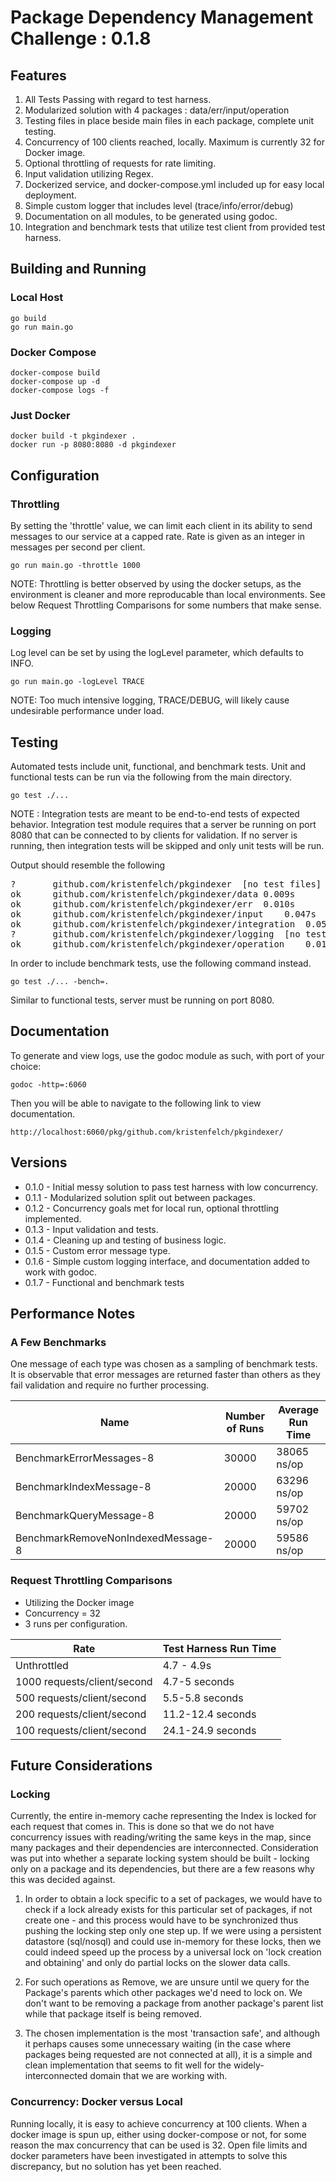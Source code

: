 # Package Dependency Management Challenge : 0.1.8

## Features

1. All Tests Passing with regard to test harness.
2. Modularized solution with 4 packages : data/err/input/operation
3. Testing files in place beside main files in each package, complete unit testing.
4. Concurrency of 100 clients reached, locally.  Maximum is currently 32 for Docker image.
5. Optional throttling of requests for rate limiting.
6. Input validation utilizing Regex.
7. Dockerized service, and docker-compose.yml included up for easy local deployment.
8. Simple custom logger that includes level (trace/info/error/debug)
9. Documentation on all modules, to be generated using godoc.
10. Integration and benchmark tests that utilize test client from provided test harness.

## Building and Running

### Local Host

<pre><code>go build
go run main.go
</code></pre>

### Docker Compose

<pre><code>docker-compose build
docker-compose up -d
docker-compose logs -f
</code></pre>

### Just Docker

<pre><code>docker build -t pkgindexer .
docker run -p 8080:8080 -d pkgindexer
</code></pre>

## Configuration

### Throttling
By setting the 'throttle' value, we can limit each client in its ability to send messages to our
service at a capped rate.  Rate is given as an integer in messages per second per client.

<pre><code>go run main.go -throttle 1000</code></pre>

NOTE: Throttling is better observed by using the docker setups, as the environment is cleaner and
more reproducable than local environments.  See below Request Throttling Comparisons for some numbers
that make sense.

### Logging
Log level can be set by using the logLevel parameter, which defaults to INFO.

<pre><code>go run main.go -logLevel TRACE</code></pre>

NOTE: Too much intensive logging, TRACE/DEBUG, will likely cause undesirable performance under load.

## Testing
Automated tests include unit, functional, and benchmark tests. Unit and functional tests can be
run via the following from the main directory.

<pre><code>go test ./...
</code></pre>

NOTE : Integration tests are meant to be end-to-end tests of expected behavior.
Integration test module requires that a server be running on port 8080
that can be connected to by clients for validation.  If no server is running, then integration
tests will be skipped and only unit tests will be run.

Output should resemble the following

<pre>
?   	github.com/kristenfelch/pkgindexer	[no test files]
ok  	github.com/kristenfelch/pkgindexer/data	0.009s
ok  	github.com/kristenfelch/pkgindexer/err	0.010s
ok  	github.com/kristenfelch/pkgindexer/input	0.047s
ok  	github.com/kristenfelch/pkgindexer/integration	0.050s
?   	github.com/kristenfelch/pkgindexer/logging	[no test files]
ok  	github.com/kristenfelch/pkgindexer/operation	0.010s
</pre>

In order to include benchmark tests, use the following command instead.

<pre><code>go test ./... -bench=.
</code></pre>

Similar to functional tests, server must be running on port 8080.

## Documentation
To generate and view logs, use the godoc module as such, with port of your choice:

<pre><code>godoc -http=:6060</code></pre>

Then you will be able to navigate to the following link to view documentation.

<pre><code>http://localhost:6060/pkg/github.com/kristenfelch/pkgindexer/</code></pre>
  
## Versions
- 0.1.0 - Initial messy solution to pass test harness with low concurrency.
- 0.1.1 - Modularized solution split out between packages.
- 0.1.2 - Concurrency goals met for local run, optional throttling implemented.
- 0.1.3 - Input validation and tests.
- 0.1.4 - Cleaning up and testing of business logic.
- 0.1.5 - Custom error message type.
- 0.1.6 - Simple custom logging interface, and documentation added to work with godoc.
- 0.1.7 - Functional and benchmark tests

## Performance Notes

### A Few Benchmarks

One message of each type was chosen as a sampling of benchmark tests.  It is observable
that error messages are returned faster than others as they fail validation and require no
further processing.

| Name  | Number of Runs  | Average Run Time  |
|---|---|---|
| BenchmarkErrorMessages-8  | 30000  | 38065 ns/op  |
| BenchmarkIndexMessage-8  | 20000  | 63296 ns/op  |
| BenchmarkQueryMessage-8  | 20000  | 59702 ns/op  |
| BenchmarkRemoveNonIndexedMessage-8  | 20000  | 59586 ns/op  |

### Request Throttling Comparisons

* Utilizing the Docker image
* Concurrency = 32
* 3 runs per configuration.

| Rate  | Test Harness Run Time  |
|---|---|
| Unthrottled  | 4.7 - 4.9s |
| 1000 requests/client/second | 4.7-5 seconds  |
| 500 requests/client/second  | 5.5-5.8 seconds  |
| 200 requests/client/second  | 11.2-12.4 seconds  |
| 100 requests/client/second  | 24.1-24.9 seconds  |

## Future Considerations

### Locking

Currently, the entire in-memory cache representing the Index is locked for each request that comes in.
This is done so that we do not have concurrency issues with reading/writing the same keys in the map,
since many packages and their dependencies are interconnected.
Consideration was put into whether a separate locking system should be built - locking only on a package
and its dependencies, but there are a few reasons why this was decided against.

1. In order to obtain a lock specific to a set of packages, we would have to check if a lock already exists
for this particular set of packages, if not create one - and this process would have to be synchronized
thus pushing the locking step only one step up. If we were using a persistent datastore (sql/nosql)
and could use in-memory for these locks, then we could indeed speed up the process by a universal
lock on 'lock creation and obtaining' and only do partial locks on the slower data calls.

2. For such operations as Remove, we are unsure until we query for the Package's parents which other
packages we'd need to lock on.  We don't want to be removing a package from another package's parent
list while that package itself is being removed.

3. The chosen implementation is the most 'transaction safe', and although it perhaps causes some unnecessary
waiting (in the case where packages being requested are not connected at all), it is a simple and clean
implementation that seems to fit well for the widely-interconnected domain that we are working with.

### Concurrency: Docker versus Local
Running locally, it is easy to achieve concurrency at 100 clients.  When a docker image is spun up,
either using docker-compose or not, for some reason the max concurrency that can be used is 32. 
Open file limits and docker parameters have been investigated in attempts to solve this discrepancy,
but no solution has yet been reached.
